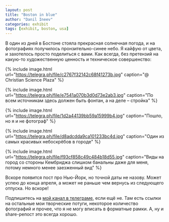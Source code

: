 ```yaml
---
layout: post
title: "Boston in blue"
author: "Danil Ineev"
categories: exhibit
tags: [exhibit, boston, usa]
---
```


В один из дней в Бостоне стояла прекрасная солнечная погода, и на фотографиях получилось пронзительно-синее небо. Я кайфую от цвета, и захотелось просто поделиться с вами. Как всегда, без претензий на какую-то художественную ценность и техническое совершенство:

{% include image.html url="https://telegra.ph/file/c2767f32142c68f41273b.jpg" caption="@ Christian Science Plaza" %}

{% include image.html url="https://telegra.ph/file/e7541a070b3d0d73e2ab3.jpg" caption="По всем источникам здесь должен быть фонтан, а на деле – стройка" %}

{% include image.html url="https://telegra.ph/file/1d2a44139bb59a15999b4.jpg" caption="Пошло, но я и не фотограф" %}

{% include image.html url="https://telegra.ph/file/d8adcdda9ca101233bc4d.jpg" caption="Один из самых красивых небоскрёбов в городе" %}

{% include image.html url="https://telegra.ph/file/f93cf858c49c484b18d55.jpg" caption="Виды на город со стороны Кембриджа слишком банальны даже для меня, потому немного менее заезженный вид" %}

Вскоре появится пост про Нью-Йорк, но точной даты не назову. Может успею до конца апреля, а может не раньше чем вернусь из следующего отпуска. Но вскоре!

Подпишитесь на [мой канал в телеграме](https://t.me/notreally), если ещё не. Там есть ссылки на остальные мои творческие потуги, некоторое количество фотографий и прочее, что я не могу вписать в форматные рамки. А, ну и share-репост это всегда хорошо.
